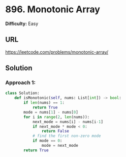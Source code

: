 # 896. Monotonic Array
**Difficulty:** Easy

## URL

https://leetcode.com/problems/monotonic-array/

## Solution

### Approach 1:

```python
class Solution:
    def isMonotonic(self, nums: List[int]) -> bool:
        if len(nums) == 1:
            return True
        mode = nums[1] - nums[0]
        for i in range(2, len(nums)):
            next_mode = nums[i] - nums[i-1]
            if next_mode * mode < 0:
                return False
            # find the first non-zero mode
            if mode == 0:
                mode = next_mode
        return True
```
